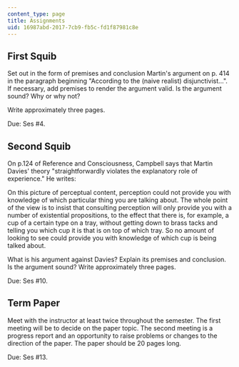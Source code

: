 ```yaml
---
content_type: page
title: Assignments
uid: 16987abd-2017-7cb9-fb5c-fd1f87981c8e
---
```


First Squib
-----------

Set out in the form of premises and conclusion Martin's argument on p. 414 in the paragraph beginning "According to the (naive realist) disjunctivist...". If necessary, add premises to render the argument valid. Is the argument sound? Why or why not?

Write approximately three pages.

Due: Ses #4.

Second Squib
------------

On p.124 of Reference and Consciousness, Campbell says that Martin Davies' theory "straightforwardly violates the explanatory role of experience." He writes:

On this picture of perceptual content, perception could not provide you with knowledge of which particular thing you are talking about. The whole point of the view is to insist that consulting perception will only provide you with a number of existential propositions, to the effect that there is, for example, a cup of a certain type on a tray, without getting down to brass tacks and telling you which cup it is that is on top of which tray. So no amount of looking to see could provide you with knowledge of which cup is being talked about.

What is his argument against Davies? Explain its premises and conclusion. Is the argument sound? Write approximately three pages.

Due: Ses #10.

Term Paper
----------

Meet with the instructor at least twice throughout the semester. The first meeting will be to decide on the paper topic. The second meeting is a progress report and an opportunity to raise problems or changes to the direction of the paper. The paper should be 20 pages long.

Due: Ses #13.